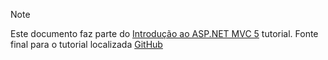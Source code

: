 > [!NOTE]
> Este documento faz parte do [Introdução ao ASP.NET MVC 5](xref:mvc/overview/getting-started/introduction/getting-started) tutorial. Fonte final para o tutorial localizada [GitHub](https://github.com/aspnet/Docs/tree/master/aspnet/mvc/overview/getting-started/introduction/sample/MvcMovie/MvcMovie)
